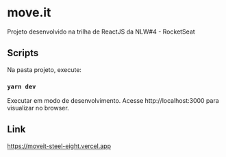 # move.it

Projeto desenvolvido na trilha de ReactJS da NLW#4 - RocketSeat

## Scripts

Na pasta projeto, execute:

### `yarn dev`

Executar em modo de desenvolvimento. Acesse http://localhost:3000 para visualizar no browser.

## Link

https://moveit-steel-eight.vercel.app